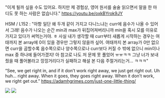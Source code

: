 "이게 될까 싶을 수도 있어요. 하지만 제 경험상, 영어 원서를 술술 읽으면서 말을 한 마디도 못 하는 사람은 없습니다." https://youtu.be/oxkBYrok9JY 

HSM / L152 : "아항 일단 왜 두개 같이 가지고 다니느냐는 curr에 음수가 나올 수 있어서 그래! 음수가 나오는 순간 min과 max가 뒤집어져버리니까 min을 혹시 모를 이유로 가지고 있다가 써먹는거야. ㅎ 사실 내가 생각할 때 curr부터 새롭게 시작하는 경우는 여태까지 본 array에 0이 있을 경우만 그렇지 않을까 싶어. 여태까지 본 array가 0만 없으면 curr을 곱할수록 음수쪽으로나 양수쪽으로나 curr보다 커질 수 밖에 없으니 min이나 max 중 하나에 들어가겠지! 아 참고로 나도 저 문제 못 풀었어 ㅠㅠㅋㅋ 그냥 너가 보내줬을 때 풀어볼라고 낑낑거리다가 실패하고 해설 본 다음 주절거리는거... ㅋㅋㅋ"

“See, we get right in, and if it don’t work right away, we just get right out. Uh huh… right away. When it goes, they goes right away. When it don’t work, we right get out.” https://adamhgrimes.com/just-one-little-thing/ 

<img src="https://img.tvreportcdn.de/cms-content/uploads/2022/02/23/bc80e958-3d99-4a22-8ec7-142848480579.jpg"/>

<img src="https://file.mk.co.kr/meet/neds/2022/06/image_readtop_2022_482405_16540344625056902.jfif">


